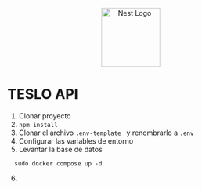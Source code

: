 <p align="center">
  <a href="http://nestjs.com/" target="blank"><img src="https://nestjs.com/img/logo-small.svg" width="120" alt="Nest Logo" /></a>
</p>


# TESLO API

  1. Clonar proyecto
  2. ``` npm install ```
  3. Clonar el archivo ``` .env-template  ``` y renombrarlo a ``` .env ```
  4. Configurar las variables de entorno  
  5. Levantar la base de datos
  ```  
    sudo docker compose up -d 
  ```
    
  6. 